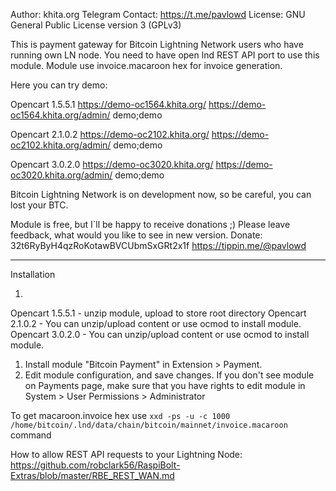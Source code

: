 Author: khita.org
Telegram Contact: https://t.me/pavlowd
License: GNU General Public License version 3 (GPLv3)

This is payment gateway for Bitcoin Lightning Network users who have running own LN node.
You need to have open lnd REST API port to use this module.
Module use invoice.macaroon hex for invoice generation.

Here you can try demo:

Opencart 1.5.5.1
https://demo-oc1564.khita.org/
https://demo-oc1564.khita.org/admin/
demo;demo

Opencart 2.1.0.2
https://demo-oc2102.khita.org/
https://demo-oc2102.khita.org/admin/
demo;demo

Opencart 3.0.2.0
https://demo-oc3020.khita.org/
https://demo-oc3020.khita.org/admin/
demo;demo

Bitcoin Lightning Network is on development now, so be careful, you can lost your BTC. 

Module is free, but I`ll be happy to receive donations ;)
Please leave feedback, what would you like to see in new version.
Donate: 32t6RyByH4qzRoKotawBVCUbmSxGRt2x1f
https://tippin.me/@pavlowd


---------------------------


Installation

1. 
Opencart 1.5.5.1 - unzip module, upload to store root directory
Opencart 2.1.0.2 - You can unzip/upload content or use ocmod to install module.
Opencart 3.0.2.0 - You can unzip/upload content or use ocmod to install module.

1. Install module "Bitcoin Payment" in Extension > Payment.
1. Edit module configuration, and save changes.
If you don't see module on Payments page, make sure that you have rights to edit module in System > User Permissions > Administrator


To get macaroon.invoice hex use
`xxd -ps -u -c 1000  /home/bitcoin/.lnd/data/chain/bitcoin/mainnet/invoice.macaroon`
command

How to allow REST API requests to your Lightning Node:
https://github.com/robclark56/RaspiBolt-Extras/blob/master/RBE_REST_WAN.md
